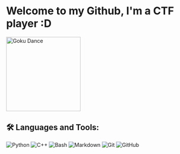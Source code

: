 # Welcome to my Github, I'm a CTF player :D

<img src="https://media.tenor.com/Y0goYxQv6FkAAAAi/goku-dance.gif" alt="Goku Dance" width="200"/>

<br>

## 🛠 Languages and Tools:

![Python](http://img.shields.io/badge/-Python-3776AB?style=flat-square&logo=python&logoColor=ffffff)
![C++](https://img.shields.io/badge/-C++-00599C?style=flat-square&logo=c%2B%2B&logoColor=ffffff)
![Bash](https://img.shields.io/badge/-Bash-000000?style=flat-square&logo=gnu-bash&logoColor=ffffff)
![Markdown](https://img.shields.io/badge/-Markdown-808080?style=flat-square&logo=markdown&logoColor=ffffff)
![Git](https://img.shields.io/badge/-Git-%23F05032?style=flat-square&logo=git&logoColor=%23ffffff)
![GitHub](https://img.shields.io/badge/-GitHub-181717?style=flat-square&logo=github)
